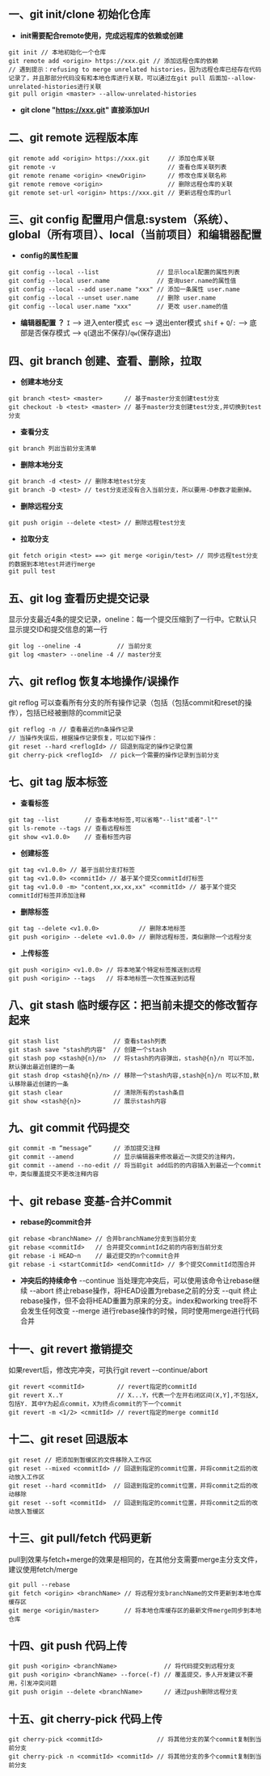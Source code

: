 ## 一、git init/clone <Url> 初始化仓库
* **init需要配合remote使用，完成远程库的依赖或创建**
```
git init // 本地初始化一个仓库
git remote add <origin> https://xxx.git // 添加远程仓库的依赖
// 遇到提示：refusing to merge unrelated histories，因为远程仓库已经存在代码记录了，并且那部分代码没有和本地仓库进行关联，可以通过在git pull 后面加--allow-unrelated-histories进行关联
git pull origin <master> --allow-unrelated-histories
```
* **git clone "https://xxx.git" 直接添加Url**

## 二、git remote 远程版本库
```
git remote add <origin> https://xxx.git     // 添加仓库关联
git remote -v                               // 查看仓库关联列表
git remote rename <origin> <newOrigin>      // 修改仓库关联名称
git remote remove <origin>                  // 删除远程仓库的关联
git remote set-url <origin> https://xxx.git // 更新远程仓库的url
```

## 三、git config  配置用户信息:system（系统）、global（所有项目）、local（当前项目）和编辑器配置
* **config的属性配置**
```
git config --local --list                // 显示local配置的属性列表
git config --local user.name             // 查询user.name的属性值
git config --local --add user.name "xxx" // 添加一条属性 user.name
git config --local --unset user.name     // 删除 user.name
git config --local user.name "xxx"       // 更改 user.name的值
```

* **编辑器配置 ？**
``I`` --> 进入enter模式
``esc`` --> 退出enter模式
``shif`` + ``Q``/``:`` --> 底部是否保存模式 --> ``q``(退出不保存)/``qw``(保存退出)

## 四、git branch 创建、查看、删除，拉取
* **创建本地分支**
```
git branch <test> <master>      // 基于master分支创建test分支
git checkout -b <test> <master> // 基于master分支创建test分支,并切换到test分支
```

* **查看分支**
```
git branch 列出当前分支清单
```

* **删除本地分支**
```
git branch -d <test> // 删除本地test分支
git branch -D <test> // test分支还没有合入当前分支，所以要用-D参数才能删掉。
```

* **删除远程分支**
```
git push origin --delete <test> // 删除远程test分支
```

* **拉取分支**
```
git fetch origin <test> ==> git merge <origin/test> // 同步远程test分支的数据到本地test并进行merge
git pull test
```

## 五、git log 查看历史提交记录
显示分支最近4条的提交记录，oneline：每一个提交压缩到了一行中。它默认只显示提交ID和提交信息的第一行
```
git log --oneline -4          // 当前分支
git log <master> --oneline -4 // master分支
```

## 六、git reflog 恢复本地操作/误操作
git reflog 可以查看所有分支的所有操作记录（包括（包括commit和reset的操作），包括已经被删除的commit记录
```
git reflog -n // 查看最近的n条操作记录
// 当操作失误后，根据操作记录恢复，可以如下操作：
git reset --hard <reflogId> // 回退到指定的操作记录位置
git cherry-pick <reflogId>  // pick一个需要的操作记录到当前分支
```

## 七、git tag 版本标签
* **查看标签**
```
git tag --list       // 查看本地标签,可以省略"--list"或者"-l""
git ls-remote --tags // 查看远程标签
git show <v1.0.0>    // 查看标签内容
```

* **创建标签**
```
git tag <v1.0.0> // 基于当前分支打标签
git tag <v1.0.0> <commitId> // 基于某个提交commitId打标签
git tag <v1.0.0 -m> "content,xx,xx,xx" <commitId> // 基于某个提交commitId打标签并添加注释
```

* **删除标签**
```
git tag --delete <v1.0.0>           // 删除本地标签
git push <origin> --delete <v1.0.0> // 删除远程标签，类似删除一个远程分支
```

* **上传标签** 
```
git push <origin> <v1.0.0> // 将本地某个特定标签推送到远程
git push <origin> --tags   // 将本地标签一次性推送到远程
```

## 八、git stash 临时缓存区：把当前未提交的修改暂存起来
```
git stash list               // 查看stash列表
git stash save "stash的内容"  // 创建一个stash
git stash pop <stash@{n}/n>  // 将stash的内容弹出，stash@{n}/n 可以不加，默认弹出最近创建的一条
git stash drop <stash@{n}/n> // 移除一个stash内容,stash@{n}/n 可以不加,默认移除最近创建的一条
git stash clear              // 清除所有的stash条目
git show <stash@{n}>         // 展示stash内容
```

## 九、git commit 代码提交
```
git commit -m “message”      // 添加提交注释
git commit --amend           // 显示编辑器来修改最近一次提交的注释内，
git commit --amend --no-edit // 将当前git add后的的内容插入到最近一个commit中，类似覆盖提交不更改注释内容
```

## 十、git rebase 变基-合并Commit
* **rebase的commit合并**
```
git rebase <branchName> // 合并branchName分支到当前分支
git rebase <commitId>   // 合并提交commintId之前的内容到当前分支
git rebase -i HEAD~n    // 最近提交的n个commit合并
git rebase -i <startCommitId> <endCommitId> // 多个提交CommitId范围合并
```

* **冲突后的持续命令**
--continue 当处理完冲突后，可以使用该命令让rebase继续
--abort 终止rebase操作，将HEAD设置为rebase之前的分支
--quit 终止rebase操作，但不会将HEAD重置为原来的分支。index和working tree将不会发生任何改变
--merge 进行rebase操作的时候，同时使用merge进行代码合并

## 十一、git revert 撤销提交
如果revert后，修改完冲突，可执行git revert --continue/abort
```
git revert <commitId>         // revert指定的commitId
git revert X..Y               // X...Y，代表一个左开右闭区间(X,Y],不包括X,包括Y. 其中Y为起点commit，X为终点commit的下一个commit
git revert -m <1/2> <cmmitId> // revert指定的merge commitId
```

## 十二、git reset 回退版本
```
git reset // 把添加到暂缓区的文件移除入工作区
git reset --mixed <commitId> // 回退到指定的commit位置，并将commit之后的改动放入工作区
git reset --hard <commitId>  // 回退到指定的commit位置，并将commit之后的改动移除
git reset --soft <commitId>  // 回退到指定的commit位置，并将commit之后的改动放入暂缓区
```

## 十三、git pull/fetch 代码更新
pull到效果与fetch+merge的效果是相同的，在其他分支需要merge主分支文件，建议使用fetch/merge
```
git pull --rebase 
git fetch <origin> <branchName> // 将远程分支branchName的文件更新到本地仓库缓存区
git merge <origin/master>       // 将本地仓库缓存区的最新文件merge同步到本地仓库
```

## 十四、git push 代码上传
```
git push <origin> <branchName>             // 将代码提交到远程分支
git push <origin> <branchName> --force(-f) // 覆盖提交，多人开发建议不要用，引发冲突问题
git push origin --delete <branchName>      // 通过push删除远程分支
```

## 十五、git cherry-pick 代码上传
```
git cherry-pick <commitId>               // 将其他分支的某个commit复制到当前分支
git cherry-pick -n <commitId> <commitId> // 将其他分支的多个commit复制到当前分支
```
